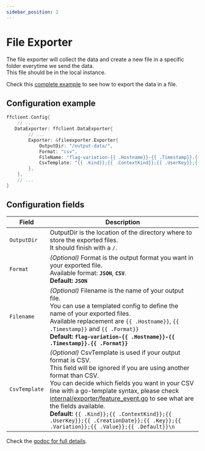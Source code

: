 ```yaml
---
sidebar_position: 2
---
```


# File Exporter
The file exporter will collect the data and create a new file in a specific folder everytime we send the data.  
This file should be in the local instance.

Check this [complete example](https://github.com/juliandanciu/go-feature-flag/tree/main/examples/data_export_file) to see how to export the data in a file.

## Configuration example
```go linenums="1"
ffclient.Config{ 
    // ...
   DataExporter: ffclient.DataExporter{
        // ...
        Exporter: &fileexporter.Exporter{
            OutputDir: "/output-data/",
            Format: "csv",
            FileName: "flag-variation-{{ .Hostname}}-{{ .Timestamp}}.{{ .Format}}",
            CsvTemplate: "{{ .Kind}};{{ .ContextKind}};{{ .UserKey}};{{ .CreationDate}};{{ .Key}};{{ .Variation}};{{ .Value}};{{ .Default}}\n"
        },
    },
    // ...
}
```

## Configuration fields

| Field  | Description  |
|---|---|
|`OutputDir`   | OutputDir is the location of the directory where to store the exported files.<br/>It should finish with a `/`.  |
|`Format`   |   _(Optional)_ Format is the output format you want in your exported file.<br/>Available format: **`JSON`**, **`CSV`**.<br/>**Default: `JSON`** |
|`Filename`   | _(Optional)_ Filename is the name of your output file.<br/>You can use a templated config to define the name of your exported files.<br/>Available replacement are `{{ .Hostname}}`, `{{ .Timestamp}}` and `{{ .Format}}`<br/>**Default: `flag-variation-{{ .Hostname}}-{{ .Timestamp}}.{{ .Format}}`**|
|`CsvTemplate`   | _(Optional)_ CsvTemplate is used if your output format is CSV.<br/>This field will be ignored if you are using another format than CSV.<br/>You can decide which fields you want in your CSV line with a go-template syntax, please check [internal/exporter/feature_event.go](https://github.com/juliandanciu/go-feature-flag/blob/main/internal/exporter/feature_event.go) to see what are the fields available.<br/>**Default:** `{{ .Kind}};{{ .ContextKind}};{{ .UserKey}};{{ .CreationDate}};{{ .Key}};{{ .Variation}};{{ .Value}};{{ .Default}}\n` |

Check the [godoc for full details](https://pkg.go.dev/github.com/juliandanciu/go-feature-flag/exporter/fileexporter).
